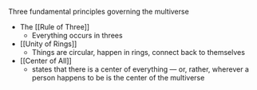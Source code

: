Three fundamental principles governing the multiverse

- The [[Rule of Three]]
	- Everything occurs in threes
- [[Unity of Rings]]
	- Things are circular, happen in rings, connect back to themselves
- [[Center of All]]
	- states that there is a center of everything — or, rather, wherever a person happens to be is the center of the multiverse 